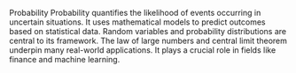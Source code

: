 Probability
Probability quantifies the likelihood of events occurring in uncertain situations. It uses mathematical models to predict outcomes based on statistical data. Random variables and probability distributions are central to its framework. The law of large numbers and central limit theorem underpin many real-world applications. It plays a crucial role in fields like finance and machine learning.